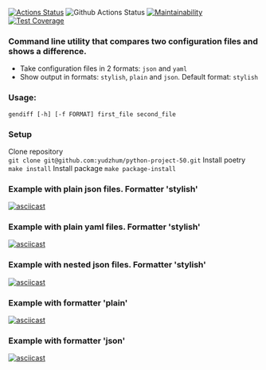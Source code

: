 
[![Actions Status](https://github.com/yudzhum/python-project-50/workflows/hexlet-check/badge.svg)](https://github.com/yudzhum/python-project-50/actions)
![Github Actions Status](https://github.com/yudzhum/python-project-50/actions/workflows/check.yml/badge.svg)
[![Maintainability](https://api.codeclimate.com/v1/badges/3c46f84820c6fad359a5/maintainability)](https://codeclimate.com/github/yudzhum/python-project-50/maintainability)
[![Test Coverage](https://api.codeclimate.com/v1/badges/3c46f84820c6fad359a5/test_coverage)](https://codeclimate.com/github/yudzhum/python-project-50/test_coverage)

### Command line utility that compares two configuration files and shows a difference.
 - Take configuration files in 2 formats: `json` and `yaml`
 - Show output in formats: `stylish`, `plain` and `json`. Default format: `stylish`

### Usage: 
`gendiff [-h] [-f FORMAT] first_file second_file`

### Setup
 Clone repository\
 `git clone git@github.com:yudzhum/python-project-50.git`
 Install poetry
 `make install`
 Install package
 `make package-install`

### Example with plain json files. Formatter 'stylish'
[![asciicast](https://asciinema.org/a/NDAeZuyjDw54TVVtMyfAB7M1Y.svg)](https://asciinema.org/a/NDAeZuyjDw54TVVtMyfAB7M1Y)

### Example with plain yaml files. Formatter 'stylish'
[![asciicast](https://asciinema.org/a/dlAKmycEUojlG7klfzRuqksXB.svg)](https://asciinema.org/a/dlAKmycEUojlG7klfzRuqksXB)

### Example with nested json files. Formatter 'stylish'
[![asciicast](https://asciinema.org/a/9jZoTUeGlj1dGGXvByfcS0MY8.svg)](https://asciinema.org/a/9jZoTUeGlj1dGGXvByfcS0MY8)

### Example with formatter 'plain'
[![asciicast](https://asciinema.org/a/P8UMN7H4Dg6HnoRcjePXqMutJ.svg)](https://asciinema.org/a/P8UMN7H4Dg6HnoRcjePXqMutJ)

### Example with formatter 'json'
[![asciicast](https://asciinema.org/a/qem4mRRgxlxn8rSZL1r48TXz4.svg)](https://asciinema.org/a/qem4mRRgxlxn8rSZL1r48TXz4)
